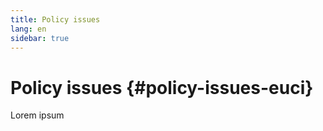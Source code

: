 ```yaml
---
title: Policy issues
lang: en
sidebar: true
---
```


# Policy issues {#policy-issues-euci}

Lorem ipsum
